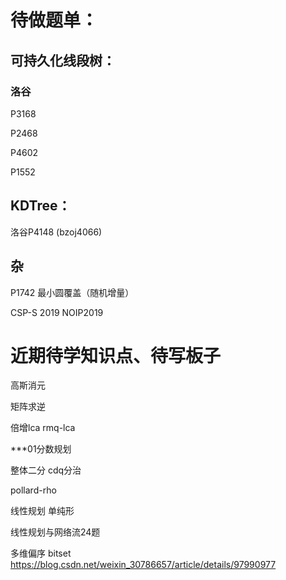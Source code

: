 # 待做题单：

## 可持久化线段树：

### 洛谷

P3168

P2468

P4602

P1552

## KDTree：

洛谷P4148 (bzoj4066)

## 杂

P1742 最小圆覆盖（随机增量）

CSP-S 2019 NOIP2019

# 近期待学知识点、待写板子

高斯消元

矩阵求逆

倍增lca rmq-lca

***01分数规划

整体二分 cdq分治

pollard-rho

线性规划 单纯形

线性规划与网络流24题

多维偏序 bitset https://blog.csdn.net/weixin_30786657/article/details/97990977